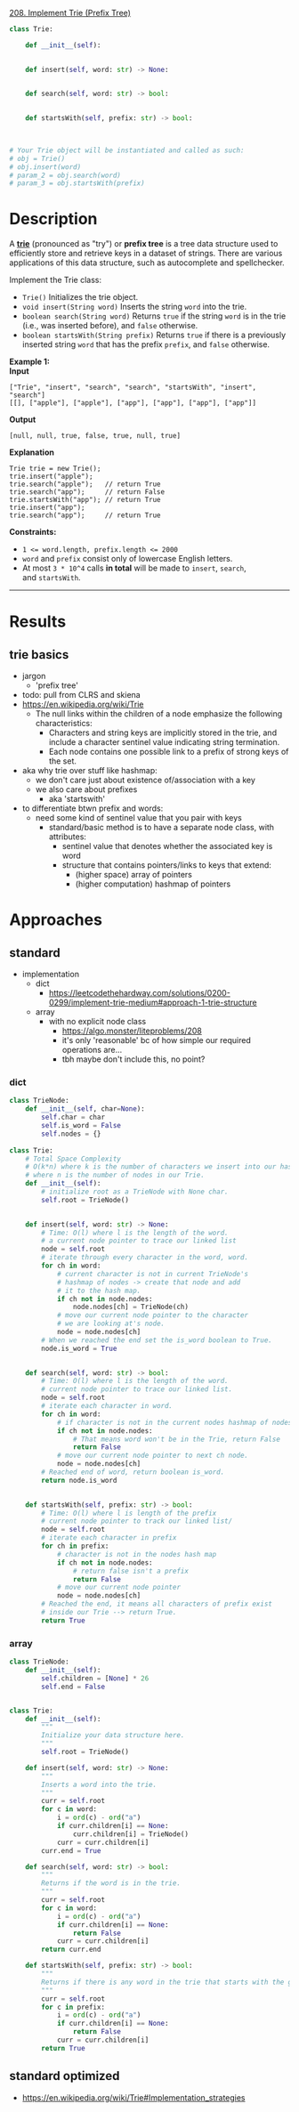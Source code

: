 [208. Implement Trie (Prefix Tree)](https://leetcode.com/problems/implement-trie-prefix-tree/)

```python
class Trie:

    def __init__(self):
        

    def insert(self, word: str) -> None:
        

    def search(self, word: str) -> bool:
        

    def startsWith(self, prefix: str) -> bool:
        


# Your Trie object will be instantiated and called as such:
# obj = Trie()
# obj.insert(word)
# param_2 = obj.search(word)
# param_3 = obj.startsWith(prefix)
```

# Description
A [**trie**](https://en.wikipedia.org/wiki/Trie) (pronounced as "try") or **prefix tree** is a tree data structure used to efficiently store and retrieve keys in a dataset of strings. There are various applications of this data structure, such as autocomplete and spellchecker.

Implement the Trie class:
- `Trie()` Initializes the trie object.
- `void insert(String word)` Inserts the string `word` into the trie.
- `boolean search(String word)` Returns `true` if the string `word` is in the trie (i.e., was inserted before), and `false` otherwise.
- `boolean startsWith(String prefix)` Returns `true` if there is a previously inserted string `word` that has the prefix `prefix`, and `false` otherwise.

**Example 1:**  
**Input**  
```
["Trie", "insert", "search", "search", "startsWith", "insert", "search"]
[[], ["apple"], ["apple"], ["app"], ["app"], ["app"], ["app"]]
```
**Output**  
```
[null, null, true, false, true, null, true]
```
**Explanation**  
```
Trie trie = new Trie();
trie.insert("apple");
trie.search("apple");   // return True
trie.search("app");     // return False
trie.startsWith("app"); // return True
trie.insert("app");
trie.search("app");     // return True
```

**Constraints:**
- `1 <= word.length, prefix.length <= 2000`
- `word` and `prefix` consist only of lowercase English letters.
- At most `3 * 10^4` calls **in total** will be made to `insert`, `search`, and `startsWith`.

---



# Results

## trie basics
- jargon
	- 'prefix tree'
- todo: pull from CLRS and skiena
- https://en.wikipedia.org/wiki/Trie
	- The null links within the children of a node emphasize the following characteristics:
		- Characters and string keys are implicitly stored in the trie, and include a character sentinel value indicating string termination.
		- Each node contains one possible link to a prefix of strong keys of the set.
- aka why trie over stuff like hashmap:
	- we don't care just about existence of/association with a key
	- we also care about prefixes
		- aka 'startswith'
- to differentiate btwn prefix and words:
	- need some kind of sentinel value that you pair with keys
		- standard/basic method is to have a separate node class, with attributes:
			- sentinel value that denotes whether the associated key is word
			- structure that contains pointers/links to keys that extend:
				- (higher space) array of pointers
				- (higher computation) hashmap of pointers




# Approaches





## standard
- implementation
	- dict
		- https://leetcodethehardway.com/solutions/0200-0299/implement-trie-medium#approach-1-trie-structure
	- array
		- with no explicit node class
			- https://algo.monster/liteproblems/208
			- it's only 'reasonable' bc of how simple our required operations are...
			- tbh maybe don't include this, no point?




### dict
```python
class TrieNode:
    def __init__(self, char=None):
        self.char = char
        self.is_word = False
        self.nodes = {}
        
class Trie:
    # Total Space Complexity
    # O(k*n) where k is the number of characters we insert into our hashmap.
    # where n is the number of nodes in our Trie.
    def __init__(self):
        # initialize root as a TrieNode with None char.
        self.root = TrieNode()
        

    def insert(self, word: str) -> None:
        # Time: O(l) where l is the length of the word.
        # a current node pointer to trace our linked list
        node = self.root
        # iterate through every character in the word, word.
        for ch in word:
            # current character is not in current TrieNode's
            # hashmap of nodes -> create that node and add
            # it to the hash map.
            if ch not in node.nodes:
                node.nodes[ch] = TrieNode(ch)
            # move our current node pointer to the character
            # we are looking at's node.
            node = node.nodes[ch]
        # When we reached the end set the is_word boolean to True.
        node.is_word = True
        

    def search(self, word: str) -> bool:
        # Time: O(l) where l is the length of the word.
        # current node pointer to trace our linked list.
        node = self.root
        # iterate each character in word.
        for ch in word:
            # if character is not in the current nodes hashmap of nodes.
            if ch not in node.nodes:
                # That means word won't be in the Trie, return False
                return False
            # move our current node pointer to next ch node.
            node = node.nodes[ch]
        # Reached end of word, return boolean is_word.
        return node.is_word
        

    def startsWith(self, prefix: str) -> bool:
        # Time: O(l) where l is length of the prefix
        # current node pointer to track our linked list/
        node = self.root
        # iterate each character in prefix
        for ch in prefix:
            # character is not in the nodes hash map
            if ch not in node.nodes:
                # return false isn't a prefix
                return False
            # move our current node pointer
            node = node.nodes[ch]
        # Reached the end, it means all characters of prefix exist
        # inside our Trie --> return True.
        return True

```


### array

```python
class TrieNode:
    def __init__(self):
        self.children = [None] * 26
        self.end = False


class Trie:
    def __init__(self):
        """
        Initialize your data structure here.
        """
        self.root = TrieNode()

    def insert(self, word: str) -> None:
        """
        Inserts a word into the trie.
        """
        curr = self.root
        for c in word:
            i = ord(c) - ord("a")
            if curr.children[i] == None:
                curr.children[i] = TrieNode()
            curr = curr.children[i]
        curr.end = True

    def search(self, word: str) -> bool:
        """
        Returns if the word is in the trie.
        """
        curr = self.root
        for c in word:
            i = ord(c) - ord("a")
            if curr.children[i] == None:
                return False
            curr = curr.children[i]
        return curr.end

    def startsWith(self, prefix: str) -> bool:
        """
        Returns if there is any word in the trie that starts with the given prefix.
        """
        curr = self.root
        for c in prefix:
            i = ord(c) - ord("a")
            if curr.children[i] == None:
                return False
            curr = curr.children[i]
        return True

```


## standard optimized
- https://en.wikipedia.org/wiki/Trie#Implementation_strategies